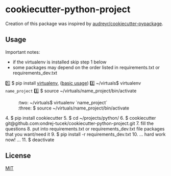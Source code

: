# cookiecutter-python-project

Creation of this package was inspired by [audreyr/cookiecutter-pypackage](https://github.com/audreyr/cookiecutter-pypackage).


## Usage
Important notes: 
- if the virtualenv is installed skip step 1 below
- some packages may depend on the order listed in requirements.txt or requirements_dev.txt


:one: $ pip install [virtualenv](https://virtualenv.pypa.io/en/stable/), ([basic usage](http://docs.python-guide.org/en/latest/dev/virtualenvs/))
:two: ~/virtuals$ virtualenv `name_project`
:three: $ source ~/virtuals/name_project/bin/activate

<dl>
  <dt></dt>
  <dd>:two: ~/virtuals$ virtualenv `name_project`</dd>
  <dd>:three: $ source ~/virtuals/name_project/bin/activate</dd>
  <dd></dd>
</dl>
4. $ pip install cookiecutter
5. $ cd ~/projects/python/
6. $ cookiecutter git@github.com:ondrej-tucek/cookiecutter-python-project.git
7. fill the questions
8. put into requirements.txt or requirements_dev.txt file packages that you want/need it
9. $ pip install -r requirements_dev.txt
10. ... hard work now! ...
11. $ deactivate


## License
 [MIT](/LICENSE)


